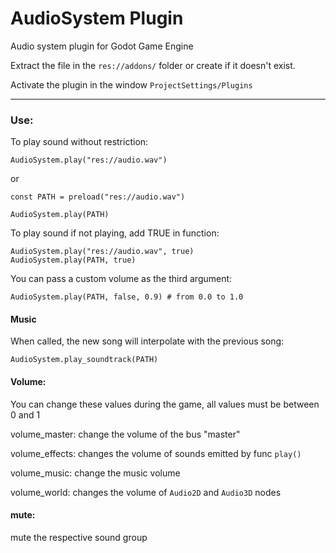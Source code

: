 # AudioSystem Plugin
Audio system plugin for Godot Game Engine

Extract the file in the `res://addons/` folder or create if it doesn't exist.

Activate the plugin in the window `ProjectSettings/Plugins`

<hr/>

### Use:
To play sound without restriction:
```
AudioSystem.play("res://audio.wav")
```

or
```
const PATH = preload("res://audio.wav")

AudioSystem.play(PATH)
```

To play sound if not playing, add TRUE in function:
```
AudioSystem.play("res://audio.wav", true)
AudioSystem.play(PATH, true)
```

You can pass a custom volume as the third argument:
```
AudioSystem.play(PATH, false, 0.9) # from 0.0 to 1.0 
```

#### Music
When called, the new song will interpolate with the previous song:
```
AudioSystem.play_soundtrack(PATH)
```

#### Volume:
You can change these values during the game, all values must be between 0 and 1


volume_master: change the volume of the bus "master"

volume_effects: changes the volume of sounds emitted by func `play()`

volume_music: change the music volume
 
volume_world: changes the volume of `Audio2D` and `Audio3D` nodes

#### mute:
mute the respective sound group

